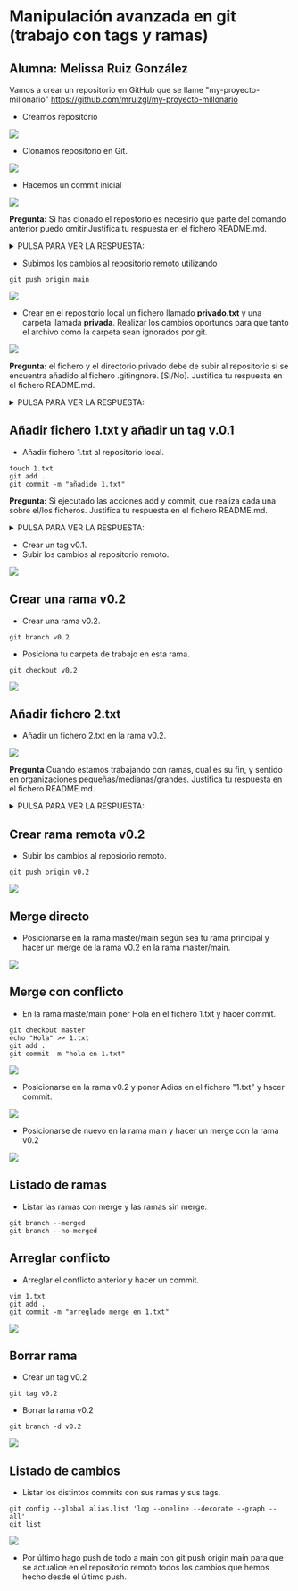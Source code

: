 <div>

# Manipulación avanzada en git (trabajo con tags y ramas)
## Alumna: Melissa Ruiz González

Vamos a crear un repositorio en GitHub que se llame "my-proyecto-millonario" https://github.com/mruizgl/my-proyecto-millonario
- Creamos repositorio
<img src = "images/captura1.png">

- Clonamos repositorio en Git.
  
<img src = "images/captura3.png">

- Hacemos un commit inicial
<img src = "images/captura2.png">

__Pregunta:__ Si has clonado el repostorio es necesirio que parte del comando anterior puedo omitir.Justifica tu respuesta en el fichero README.md.
<details>
  <summary>PULSA PARA VER LA RESPUESTA:</summary>
El commit inicial puesto que ya se hace al crearlo al igual que añadí el readme automáticamente.

</details>

- Subimos los cambios al repositorio remoto utilizando
```
git push origin main
```
<img src = "images/captura4.png">

- Crear en el repositorio local un fichero llamado __privado.txt__ y una carpeta llamada __privada__. Realizar los cambios oportunos para que tanto el archivo como la carpeta sean ignorados por git.
<img src = "images/captura6.png">

__Pregunta:__ el fichero y el directorio privado debe de subir al repositorio si se encuentra añadido al fichero .gitingnore. [Si/No]. Justifica tu respuesta en el fichero README.md.


<details>
  <summary>PULSA PARA VER LA RESPUESTA:</summary>
No, el fichero y el directorio privado no deben subirse al repositorio si se encuentran añadidos al archivo .gitignore.

El archivo .gitignore se utiliza para especificar los archivos y directorios que deben excluirse del control de versiones y, por lo tanto, no deben subirse al repositorio Git.

</details>

## Añadir fichero 1.txt y añadir un tag v.0.1
- Añadir fichero 1.txt al repositorio local.
```
touch 1.txt
git add .
git commit -m "añadido 1.txt"
```
__Pregunta:__ Si ejecutado las acciones add y commit, que realiza cada una sobre el/los ficheros. Justifica tu respuesta en el fichero README.md.
<details>
  <summary>PULSA PARA VER LA RESPUESTA:</summary>
git add .: Agrega todos los archivos modificados y nuevos al área de preparación.  git commit toma esos cambios preparados y crea un nuevo commit en la historia del repositorio con un mensaje descriptivo. 


</details>

- Crear un tag v0.1.
- Subir los cambios al repositorio remoto.
<img src ="images/captura7.png">

## Crear una rama v0.2
- Crear una rama v0.2.
```
git branch v0.2
```
- Posiciona tu carpeta de trabajo en esta rama.
```
git checkout v0.2
```
<img src = "images/captura8.png">

## Añadir fichero 2.txt
- Añadir un fichero 2.txt en la rama v0.2.
<img src = "images/captura9.png">

__Pregunta__ Cuando estamos trabajando con ramas, cual es su fin, y sentido en organizaciones pequeñas/medianas/grandes. Justifica tu respuesta en el fichero README.md.
<details>
  <summary>PULSA PARA VER LA RESPUESTA:</summary>
Propósito de las ramas:
Las ramas en Git tienen los siguientes propósitos generales:

Desarrollo paralelo: Permiten a los equipos de desarrollo trabajar en múltiples características o problemas al mismo tiempo sin interferirse mutuamente.

Experimentación y pruebas: Las ramas pueden utilizarse para probar nuevas características, soluciones o ideas sin afectar la rama principal del proyecto.

Mantenimiento y corrección de errores: Las ramas facilitan la corrección de errores y el mantenimiento a largo plazo del proyecto sin interrupciones en el desarrollo principal.

Gestión de versiones: Ayudan a gestionar versiones específicas del software o del proyecto, lo que es útil para liberar versiones estables.
Tamaño de organizaciones
Organizaciones Pequeñas:

Justificación: En organizaciones pequeñas, las ramas son útiles para facilitar la colaboración entre un pequeño número de desarrolladores. Permiten una gestión más efectiva de las características y los problemas a medida que evolucionan.
Uso: Las ramas pueden utilizarse para aislar nuevas funcionalidades o experimentos, y para corregir errores de manera ordenada. También permiten a los equipos mantener un flujo de trabajo limpio y establecer un proceso de revisión de código.
Organizaciones Medianas:

Justificación: En organizaciones medianas, el uso de ramas se vuelve aún más crítico a medida que aumenta la complejidad del proyecto y la cantidad de desarrolladores involucrados. Ayudan a evitar conflictos y a garantizar un desarrollo más controlado.
Uso: Además de los usos anteriores, las ramas se utilizan para gestionar la implementación de nuevas características, realizar pruebas exhaustivas y facilitar la colaboración entre equipos o departamentos.
Organizaciones Grandes:

Justificación: En organizaciones grandes, las ramas son fundamentales para mantener un flujo de trabajo eficiente y evitar el caos en el desarrollo. Ayudan a coordinar a grandes equipos de desarrollo y a mantener la estabilidad del proyecto.
Uso: Se utilizan para la gestión de múltiples equipos, la implementación de cambios significativos y la realización de pruebas exhaustivas. También son esenciales para el mantenimiento a largo plazo y la gestión de versiones.



</details>

## Crear rama remota v0.2
- Subir los cambios al reposiorio remoto.
```
git push origin v0.2
```
<img src = "images/captura10.png">

## Merge directo
- Posicionarse en la rama master/main según sea tu rama principal y hacer un merge de la rama v0.2 en la rama master/main.
<img src = "images/captura11.png">

## Merge con conflicto
- En la rama maste/main poner Hola en el fichero 1.txt y hacer commit.
```
git checkout master
echo "Hola" >> 1.txt
git add .
git commit -m "hola en 1.txt"
```
<img src = "images/captura12.png">

- Posicionarse en la rama v0.2 y poner Adios en el fichero "1.txt" y hacer commit.
<img src = images/captura13.png>

- Posicionarse de nuevo en la rama main y hacer un merge con la rama v0.2
<img src = "images/captura14.png">

## Listado de ramas
- Listar las ramas con merge y las ramas sin merge.
```
git branch --merged
git branch --no-merged
```
## Arreglar conflicto 
- Arreglar el conflicto anterior y hacer un commit.
```
vim 1.txt
git add .
git commit -m "arreglado merge en 1.txt"
```
<img src = "images/captura16.png">

## Borrar rama
- Crear un tag v0.2
```
git tag v0.2
```
- Borrar la rama v0.2
```
git branch -d v0.2
```
<img src = "images/captura19.png">

## Listado de cambios 
- Listar los distintos commits con sus ramas y sus tags.
```
git config --global alias.list 'log --oneline --decorate --graph --all'
git list
```

<img src = "images/captura20.png">

- Por último hago push de todo a main con git push origin main para que se actualice en el repositorio remoto todos los cambios que hemos hecho desde el último push.
</div>
